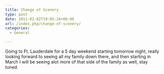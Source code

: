 ```yaml
---
title: Change of Scenery
type: post
date: 2011-02-02T19:05:24+00:00
url: /index.php/change-of-scenery/
categories:
  - General

---
```

Going to Ft. Lauderdale for a 5 day weekend starting tomorrow night, really looking forward to seeing all my family down there, and then starting in March I will be seeing alot more of that side of the family as well, stay tuned.